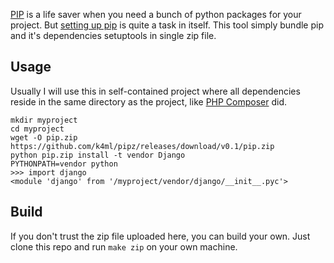[PIP][1] is a life saver when you need a bunch of python packages for your 
project. But [setting up pip][2] is quite a task in itself. This tool simply 
bundle pip and it's dependencies setuptools in single zip file.

## Usage

Usually I will use this in self-contained project where all dependencies reside 
in the same directory as the project, like [PHP Composer][3] did.

    mkdir myproject
    cd myproject
    wget -O pip.zip https://github.com/k4ml/pipz/releases/download/v0.1/pip.zip
    python pip.zip install -t vendor Django
    PYTHONPATH=vendor python
    >>> import django
    <module 'django' from '/myproject/vendor/django/__init__.pyc'>

## Build

If you don't trust the zip file uploaded here, you can build your own. Just 
clone this repo and run `make zip` on your own machine.

[1]:https://pypi.python.org/pypi/pip
[2]:http://www.pip-installer.org/en/latest/installing.html
[3]:http://getcomposer.org/
